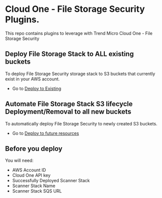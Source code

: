 # Cloud One - File Storage Security Plugins.

This repo contains plugins to leverage with Trend Micro Cloud One - File Storage Security


## Deploy File Storage Stack to ALL existing buckets

To deploy File Storage Security storage stack to S3 buckets that currently exist in your AWS account.
   - Go to [Deploy to Existing](https://github.com/JustinDPerkins/FSS-Storage-Automation-Lambda/tree/main/deployment/deploy-to-all-existing-s3)

## Automate File Storage Stack S3 lifecycle Deployment/Removal to all new buckets

To automatically deploy File Storage Security to newly created S3 buckets.
   - Go to [Deploy to future resources](https://github.com/JustinDPerkins/FSS-Storage-Automation-Lambda/tree/main/deployment/deploy-lifecycle-to-all-new-s3)

## Before you deploy

You will need:
   - AWS Account ID
   - Cloud One API key
   - Successfully Deployed Scanner Stack
   - Scanner Stack Name
   - Scanner Stack SQS URL
